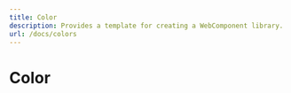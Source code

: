 ```yaml
---
title: Color
description: Provides a template for creating a WebComponent library.
url: /docs/colors
---
```


# Color

<color-page></color-page>
